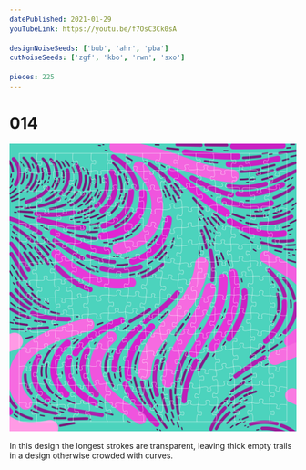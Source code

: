```yaml
---
datePublished: 2021-01-29
youTubeLink: https://youtu.be/f7OsC3Ck0sA

designNoiseSeeds: ['bub', 'ahr', 'pba']
cutNoiseSeeds: ['zgf', 'kbo', 'rwn', 'sxo']

pieces: 225
---
```


# 014

![canvas](result/014_bub-ahr-pba_zgf-kbo-rwn-sxo.png?raw=true)

In this design the longest strokes are transparent, leaving thick empty trails in a  design otherwise crowded with curves.
